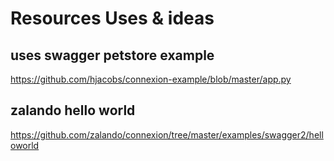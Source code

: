 # Resources Uses & ideas


## uses swagger petstore example

https://github.com/hjacobs/connexion-example/blob/master/app.py

## zalando hello world

https://github.com/zalando/connexion/tree/master/examples/swagger2/helloworld

